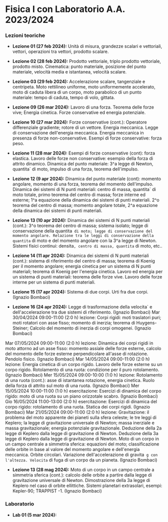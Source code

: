# Fisica I con Laboratorio A.A. 2023/2024
### Lezioni teoriche

- **Lezione 01 (27 feb 2024):** Unità di misura, grandezze scalari e vettoriali, vettori, operazioni tra vettori, prodotto scalare.

- **Lezione 02 (28 feb 2024):** Prodotto vettoriale, triplo prodotto vettoriale, prodotto misto. Cinematica: punto materiale, posizione del punto materiale, velocità media e istantanea, velocità scalare.

- **Lezione 03 (29 feb 2024):** Accelerazione scalare, tangenziale e centripeta. Moto rettilineo uniforme, moto uniformemente accelerato, moto di caduta libera di un  corpo, moto parabolico di un punto materiale: tempo di caduta, tempo di volo, gittata.

- **Lezione 09 (26 mar 2024):** Lavoro di una forza. Teorema delle forze vive; Energia cinetica. Forze conservative ed energia potenziale.

- **Lezione 10 (27 mar 2024):** Forze conservative (cont.): Operatore differenziale gradiente; rotore di un vettore. Energia meccanica. Legge di conservazione dell'energia meccanica. Energia meccanica in presenza di forze non-conservative. Esempi di forze conservative: forza peso.

- **Lezione 11 (28 mar 2024):**  Esempi di forze conservative (cont): forza elastica. Lavoro delle forze non conservative: esempio della forza di attrito dinamico. Dinamica del punto materiale: 3^a legge di Newton, quantita` di moto, impulso di una forza, teorema dell'impulso.

- **Lezione 12 (9 apr 2024):** Dinamica del punto materiale (cont): momento angolare, momento di una forza, teorema del momento dell'impulso. Dinamica dei sistemi di N punti materiali: centro di massa, quantita` di moto totale, primo teorema del centro di massa; forze interne ed esterne; 1^a equazione della dinamica dei sistemi di punti materiali. 2^o teorema del centro di massa; momento angolare totale, 2^a equazione della dinamica dei sistemi di punti materiali.

- **Lezione 13 (10 apr 2024):** Dinamica dei sistemi di N punti materiali (cont.): 3^o teorema del centro di massa; sistema isolato; legge di conservazione della quantita` di moto; legge di conservazione del momento angolare. Relazione tra le leggi di conservazione della quantita` di moto e del momento angolare con la 3^a legge di Newton. Sistemi fisici continui: densita`, centro di massa, quantita` di moto, etc.. 

- **Lezione 14 (11 apr 2024):** Dinamica dei sistemi di N punti materiali (cont.): sistema di riferimento del centro di massa; teorema di Koenig per il momento angolare; energia cinetica per un sistema di N punti materiali; teorema di Koenig per l'energia cinetica. Lavoro ed energia per un sistema di punti materiali: teorema delle forze vive. Lavoro delle forze interne per un sistema di punti materiali. 

- **Lezione 15 (17 apr 2024):** Sistema di due corpi. Urti fra due corpi. (Ignazio Bombaci)

- **Lezione 16 (24 apr 2024):** Legge di trasformazione della velocita` e dell'accelerazione tra due sistemi di riferimento. (Ignazio Bombaci)
Mar 30/04/2024 09:00-11:00 (2:0 h) lezione: Corpi rigidi: moti traslatori puri; moti rotatori con asse fisso; momento di inerzia; teorema di Huygens-Steiner; Calcolo del momento di inerzia di corpi omogenei. (Ignazio Bombaci)

Mar 07/05/2024 09:00-11:00 (2:0 h) lezione: Dinamica dei corpi rigidi in moto attorno ad un asse fisso: momento assiale delle forze esterne, calcolo del momento delle forze esterne perpendicolare all'asse di rotazione. Pendolo fisico. (Ignazio Bombaci)
Mar 14/05/2024 09:00-11:00 (2:0 h) lezione: Energia cinetica di un corpo rigido. Lavoro delle forze esterne su un corpo rigido. Rotolamento di una ruota: condizione per il puro rotolamento. (Ignazio Bombaci)
Mer 15/05/2024 09:00-10:00 (1:0 h) lezione: Rotolamento di una ruota (cont.): asse di istantanea rotazione, energia cinetica. Ruolo della forza di attrito sul moto di una ruota. (Ignazio Bombaci)
Mer 15/05/2024 10:00-11:00 (1:0 h) esercitazione: Esercizi di dinamica del corpo rigido: moto di una ruota su un piano orizzotale scabro. (Ignazio Bombaci)
Gio 16/05/2024 11:00-13:00 (2:0 h) esercitazione: Esercizi di dinamica del corpo rigido: rotolamento di una ruota. Statica dei corpi rigidi. (Ignazio Bombaci)
Mar 21/05/2024 09:00-11:00 (2:0 h) lezione: Gravitazione: il problema del moto apparente dei pianeti sulla sfera celeste; le tre leggi di Keplero; la legge di gravitazione universale di Newton; massa inerziale e massa gravitazionale; energia potenziale gravitazionale. Deduzione della 2a legge di Keplero dalla legge di gravitazione di Newton. Deduzione della 3a legge di Keplero dalla legge di gravitazione di Newton. Moto di un corpo in un campo centrale a simmetria sferica: equazioni del moto; classificazione delle orbite in base al valore del momento angolare e dell'energia meccanica. Orbite circolari. Variazione dell'accelerazione di gravita` g con l'altezza. Velocita` di fuga di un corpo da un pianeta. (Ignazio Bombaci)
- **Lezione 13 (28 mag 2024):** Moto di un corpo in un campo centrale a simmetria sferica (cont.): calcolo delle orbite a partire dalla legge di gravitazione universale di Newton. Dimostrazione della 3a legge di Keplero nel caso di orbite ellittiche. Sistemi planetari extrasolari, esempi: Kepler-90; TRAPPIST -1. (Ignazio Bombaci)



### Laboratorio
- **Lab 01 (5 mar 2024):** 


